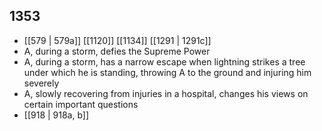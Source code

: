 ## 1353
- [[579 | 579a]] [[1120]] [[1134]] [[1291 | 1291c]] 
- A, during a storm, defies the Supreme Power
- A, during a storm, has a narrow escape when lightning strikes a tree under which he is standing, throwing A to the ground and injuring him severely
- A, slowly recovering from injuries in a hospital, changes his views on certain important questions
- [[918 | 918a, b]] 

